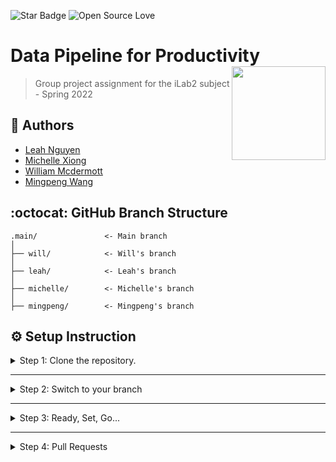 ![Star Badge](https://img.shields.io/static/v1?label=%F0%9F%8C%9F&message=If%20Useful&style=style=flat&color=BC4E99)
![Open Source Love](https://badges.frapsoft.com/os/v1/open-source.svg?v=103)


# Data Pipeline for Productivity <img src="http://pixelartmaker-data-78746291193.nyc3.digitaloceanspaces.com/image/96a034beedb086d.png" align="right" width="150" />

> Group project assignment for the iLab2 subject - Spring 2022

## 👤 Authors

* [Leah Nguyen](https://github.com/)
* [Michelle Xiong](https://github.com/)
* [William Mcdermott](https://github.com/)
* [Mingpeng Wang](https://github.com/)


## :octocat: GitHub Branch Structure

```
.main/               <- Main branch
│
├── will/            <- Will's branch
│
├── leah/            <- Leah's branch
│
├── michelle/        <- Michelle's branch
│
├── mingpeng/        <- Mingpeng's branch
```

## ⚙️ Setup Instruction

<details>
<summary>
Step 1: Clone the repository. 
</summary>

Open git bash and type:

```bash
git clone https://github.com/ndleah/credit-card.git
```

> This makes a local copy of the repository in your machine.

</details> 

---

<details>
<summary>
Step 2: Switch to your branch
</summary>

```bash
git checkout branch_name    <--- Switching the branch
```

For example

```bash
git checkout akshaya        <--- Switching the branch
```

</details> 

---

<details>
<summary>
Step 3: Ready, Set, Go...
</summary>

**Commit your changes locally**

```bash
git commit -m "description of your commit".
```

**Upload the changes (including your new branch) to GitHub**

```bash
git push origin MyNewBranch
```

For example

```bash
git push origin akshaya
```
</details> 

---

<details>
<summary>
Step 4: Pull Requests
</summary>

Once you have completed these steps, you are ready to start contributing to the project and creating **pull requests**.

Steps need to take:

> 1. Go to the main repo on GitHub where you should now see your new branch
> 2. Click on your branch name
> 3. click on “Pull Request” button (URC)
> 4. Click on “Send Pull Request”

</details> 